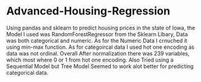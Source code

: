 # Advanced-Housing-Regression
Using pandas and sklearn to predict housing prices in the state of Iowa, the Model I used was RandomForestRegressor from the Sklearn Libary, Data was both categorical and numeric. As for the Numeric Data I crnuched it using min-max function. As for categoircal data I used hot one encoding as data was not ordinal. Overall After normalization there was 239 variables, which most where 0 or 1 from hot one encoding. Also Tried using a Sequential Model but Tree Model Seemed to work alot better for predicting categorical data.

